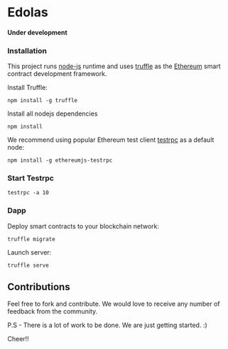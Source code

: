 # Edolas

#### Under development

### Installation
This project runs [node-js][1] runtime and uses [truffle][2] as the [Ethereum][3] smart contract development framework.

Install Truffle:

    npm install -g truffle

Install all nodejs dependencies

    npm install

We recommend using popular Ethereum test client [testrpc][4] as a default node:

    npm install -g ethereumjs-testrpc

### Start Testrpc

    testrpc -a 10

### Dapp

Deploy smart contracts to your blockchain network:

    truffle migrate

Launch server:

    truffle serve


## Contributions

Feel free to fork and contribute. We would love to receive any number of feedback from the community.

P.S - There is a lot of work to be done. We are just getting started. :)

Cheer!!


[1]: https://github.com/nodejs/node
[2]: https://github.com/trufflesuite/truffle
[3]: https://www.ethereum.org
[4]: https://github.com/ethereumjs/testrpc

